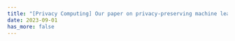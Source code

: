 ```yaml
---
title: "[Privacy Computing] Our paper on privacy-preserving machine learning is accepted by NDSS 2024. This work features multiple novel cryptography constructions to accelerate AI training / inference over encrypted data."
date: 2023-09-01
has_more: false
---
```

